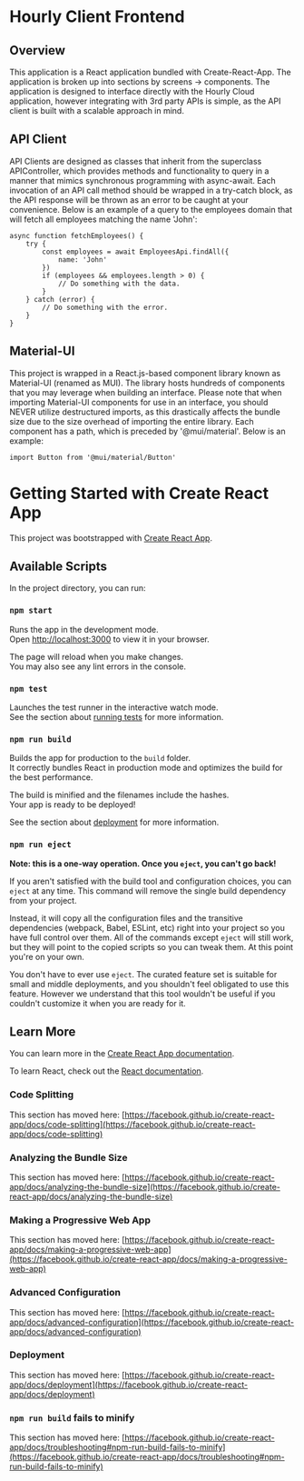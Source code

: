 # Hourly Client Frontend

## Overview
This application is a React application bundled with Create-React-App. The application is broken up into sections
by screens -> components. The application is designed to interface directly with the Hourly Cloud application,
however integrating with 3rd party APIs is simple, as the API client is built with a scalable approach in mind.

## API Client
API Clients are designed as classes that inherit from the superclass APIController, which provides methods and
functionality to query in a manner that mimics synchronous programming with async-await. Each invocation of an API call method
should be wrapped in a try-catch block, as the API response will be thrown as an error to be caught at your
convenience. Below is an example of a query to the employees domain that will fetch all employees matching the name
'John':

    async function fetchEmployees() {
        try {
            const employees = await EmployeesApi.findAll({
                name: 'John'
            })
            if (employees && employees.length > 0) {
                // Do something with the data.
            }
        } catch (error) {
            // Do something with the error.
        }
    }

## Material-UI
This project is wrapped in a React.js-based component library known as Material-UI (renamed as MUI). The library
hosts hundreds of components that you may leverage when building an interface. Please note that when importing
Material-UI components for use in an interface, you should NEVER utilize destructured imports, as this drastically
affects the bundle size due to the size overhead of importing the entire library. Each component has a path, which
is preceded by '@mui/material'. Below is an example:

    import Button from '@mui/material/Button'

# Getting Started with Create React App

This project was bootstrapped with [Create React App](https://github.com/facebook/create-react-app).

## Available Scripts

In the project directory, you can run:

### `npm start`

Runs the app in the development mode.\
Open [http://localhost:3000](http://localhost:3000) to view it in your browser.

The page will reload when you make changes.\
You may also see any lint errors in the console.

### `npm test`

Launches the test runner in the interactive watch mode.\
See the section about [running tests](https://facebook.github.io/create-react-app/docs/running-tests) for more information.

### `npm run build`

Builds the app for production to the `build` folder.\
It correctly bundles React in production mode and optimizes the build for the best performance.

The build is minified and the filenames include the hashes.\
Your app is ready to be deployed!

See the section about [deployment](https://facebook.github.io/create-react-app/docs/deployment) for more information.

### `npm run eject`

**Note: this is a one-way operation. Once you `eject`, you can't go back!**

If you aren't satisfied with the build tool and configuration choices, you can `eject` at any time. This command will remove the single build dependency from your project.

Instead, it will copy all the configuration files and the transitive dependencies (webpack, Babel, ESLint, etc) right into your project so you have full control over them. All of the commands except `eject` will still work, but they will point to the copied scripts so you can tweak them. At this point you're on your own.

You don't have to ever use `eject`. The curated feature set is suitable for small and middle deployments, and you shouldn't feel obligated to use this feature. However we understand that this tool wouldn't be useful if you couldn't customize it when you are ready for it.

## Learn More

You can learn more in the [Create React App documentation](https://facebook.github.io/create-react-app/docs/getting-started).

To learn React, check out the [React documentation](https://reactjs.org/).

### Code Splitting

This section has moved here: [https://facebook.github.io/create-react-app/docs/code-splitting](https://facebook.github.io/create-react-app/docs/code-splitting)

### Analyzing the Bundle Size

This section has moved here: [https://facebook.github.io/create-react-app/docs/analyzing-the-bundle-size](https://facebook.github.io/create-react-app/docs/analyzing-the-bundle-size)

### Making a Progressive Web App

This section has moved here: [https://facebook.github.io/create-react-app/docs/making-a-progressive-web-app](https://facebook.github.io/create-react-app/docs/making-a-progressive-web-app)

### Advanced Configuration

This section has moved here: [https://facebook.github.io/create-react-app/docs/advanced-configuration](https://facebook.github.io/create-react-app/docs/advanced-configuration)

### Deployment

This section has moved here: [https://facebook.github.io/create-react-app/docs/deployment](https://facebook.github.io/create-react-app/docs/deployment)

### `npm run build` fails to minify

This section has moved here: [https://facebook.github.io/create-react-app/docs/troubleshooting#npm-run-build-fails-to-minify](https://facebook.github.io/create-react-app/docs/troubleshooting#npm-run-build-fails-to-minify)
